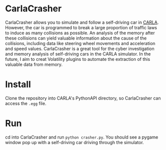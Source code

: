 # CarlaCrasher
CarlaCrasher allows you to simulate and follow a self-driving car in [CARLA](https://www.carla.org). However, the car is programmed to break a large proportion of traffic laws to induce as many collisions as possible. An analysis of the memory after these collisions can yield valuable information about the cause of the collisions, including data like steering wheel movements and acceleration and speed values. CarlaCrasher is a great tool for the cyber investigation and memory analysis of self-driving cars in the CARLA simulator. In the future, I aim to creat Volatility plugins to automate the extraction of this valuable data from memory.

# Install
Clone the repository into CARLA's PythonAPI directory, so CarlaCrasher can access the `.egg` file.

# Run
cd into CarlaCrasher and run `python crasher.py`. You should see a pygame window pop up with a self-driving car driving through the simulator.

